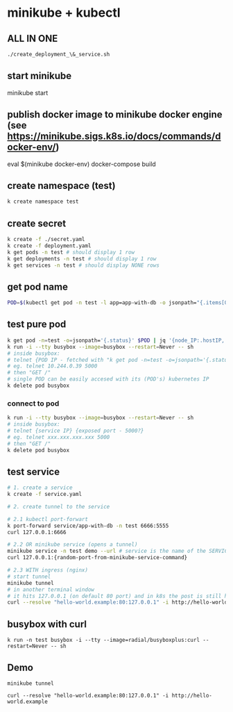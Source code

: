 # minikube + kubectl

## ALL IN ONE
```sh
./create_deployment_\&_service.sh
```

## start minikube
minikube start

## publish docker image to minikube docker engine (see https://minikube.sigs.k8s.io/docs/commands/docker-env/)
eval $(minikube docker-env)
docker-compose build

## create namespace (test)
```sh
k create namespace test
```

## create secret
```sh
k create -f ./secret.yaml
k create -f deployment.yaml
k get pods -n test # should display 1 row
k get deployments -n test # should display 1 row
k get services -n test # should display NONE rows
```

## get pod name
```sh
POD=$(kubectl get pod -n test -l app=app-with-db -o jsonpath="{.items[0].metadata.name}")
```

## test pure pod
```sh
k get pod -n=test -o=jsonpath='{.status}' $POD | jq '{node_IP:.hostIP, pod_IP:.podIP}'
k run -i --tty busybox --image=busybox --restart=Never -- sh
# inside busybox:
# telnet {POD IP - fetched with "k get pod -n=test -o=jsonpath='{.status}' $POD | jq '{node_IP:.hostIP, pod_IP:.podIP}'"} {exposed port - 5000?}
# eg. telnet 10.244.0.39 5000
# then "GET /"
# single POD can be easily accesed with its (POD's) kubernetes IP
k delete pod busybox
```

### connect to pod
```sh
k run -i --tty busybox --image=busybox --restart=Never -- sh
# inside busybox:
# telnet {service IP} {exposed port - 5000?}
# eg. telnet xxx.xxx.xxx.xxx 5000
# then "GET /"
k delete pod busybox
```

## test service
```sh
# 1. create a service
k create -f service.yaml

# 2. create tunnel to the service

# 2.1 kubectl port-forwart
k port-forward service/app-with-db -n test 6666:5555
curl 127.0.0.1:6666 

# 2.2 OR minikube service (opens a tunnel)
minikube service -n test demo --url # service is the name of the SERVICE not a pod (checkout output of `k get service -n=test`)
curl 127.0.0.1:{random-port-from-minikube-service-command} 

# 2.3 WITH ingress (nginx)
# start tunnel
minikube tunnel
# in another terminal window
# it hits 127.0.0.1 (on default 80 port) and in k8s the post is still http://hello-world.example
curl --resolve "hello-world.example:80:127.0.0.1" -i http://hello-world.example
```

## busybox with curl
```shell
k run -n test busybox -i --tty --image=radial/busyboxplus:curl --restart=Never -- sh
```

## Demo
```shell
minikube tunnel
```
```shell
curl --resolve "hello-world.example:80:127.0.0.1" -i http://hello-world.example
```
